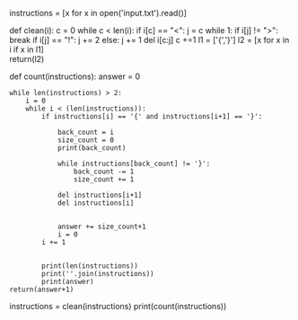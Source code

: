 instructions = [x for x in open('input.txt').read()]

def clean(i):
	c = 0
	while c < len(i):
		if i[c] == "<":
			j = c
			while 1:
				if i[j] != ">":
					break
				if i[j] == "!":
					j += 2
				else:
					j += 1
			del i[c:j]
		c +=1
	l1 = ['{','}']
	l2 = [x for x in i if x in l1]	
	return(l2)


def count(instructions):
	answer = 0
	
	while len(instructions) > 2:
		i = 0
		while i < (len(instructions)):
			if instructions[i] == '{' and instructions[i+1] == '}':

				back_count = i
				size_count = 0
				print(back_count)

				while instructions[back_count] != '}':
					back_count -= 1
					size_count += 1

				del instructions[i+1]
				del instructions[i]


				answer += size_count+1
				i = 0
			i += 1

			
			print(len(instructions))
			print(''.join(instructions))
			print(answer)
	return(answer+1)



instructions = clean(instructions)
print(count(instructions))


